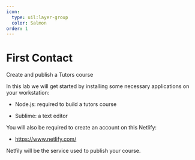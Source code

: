 ```yaml
---
icon:
  type: uil:layer-group
  color: Salmon
order: 1  
---
```


# First Contact

Create and publish a Tutors course

In this lab we will get started by installing some necessary applications on your workstation:

- Node.js: required to build a tutors course

- Sublime: a text editor

You will also be required to create an account on this Netlify:

- <https://www.netlify.com/>

Netfily will be the service used to publish your course.